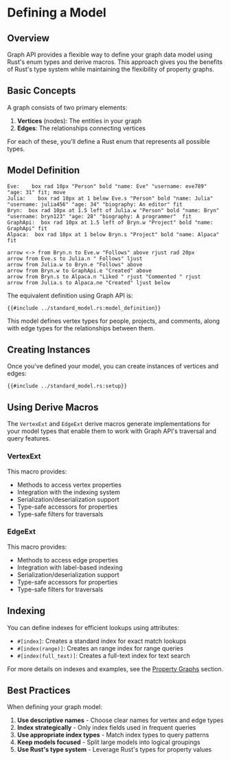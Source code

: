 # Defining a Model

## Overview

Graph API provides a flexible way to define your graph data model using Rust's enum types and derive macros. This
approach gives you the benefits of Rust's type system while maintaining the flexibility of property graphs.

## Basic Concepts

A graph consists of two primary elements:

1. **Vertices** (nodes): The entities in your graph
2. **Edges**: The relationships connecting vertices

For each of these, you'll define a Rust enum that represents all possible types.

## Model Definition

```pikchr
Eve:    box rad 10px "Person" bold "name: Eve" "username: eve789" "age: 31" fit; move
Julia:    box rad 10px at 1 below Eve.s "Person" bold "name: Julia" "username: julia456" "age: 34" "biography: An editor" fit
Bryn:  box rad 10px at 1.5 left of Julia.w "Person" bold "name: Bryn" "username: bryn123" "age: 28" "biography: A programmer"  fit       
GraphApi:  box rad 10px at 1.5 left of Bryn.w "Project" bold "name: GraphApi" fit         
Alpaca:  box rad 10px at 1 below Bryn.s "Project" bold "name: Alpaca" fit

arrow <-> from Bryn.n to Eve.w "Follows" above rjust rad 20px
arrow from Eve.s to Julia.n " Follows" ljust 
arrow from Julia.w to Bryn.e "Follows" above      
arrow from Bryn.w to GraphApi.e "Created" above
arrow from Bryn.s to Alpaca.n "Liked " rjust "Commented " rjust
arrow from Julia.s to Alpaca.ne "Created" ljust below
```

The equivalent definition using Graph API is:

```rust,noplayground
{{#include ../standard_model.rs:model_definition}}
```

This model defines vertex types for people, projects, and comments, along with edge types for the relationships between
them.

## Creating Instances

Once you've defined your model, you can create instances of vertices and edges:

```rust,noplayground
{{#include ../standard_model.rs:setup}}
```

## Using Derive Macros

The `VertexExt` and `EdgeExt` derive macros generate implementations for your model types that enable them to work with
Graph API's traversal and query features.

### VertexExt

This macro provides:

- Methods to access vertex properties
- Integration with the indexing system
- Serialization/deserialization support
- Type-safe accessors for properties
- Type-safe filters for traversals

### EdgeExt

This macro provides:

- Methods to access edge properties
- Integration with label-based indexing
- Serialization/deserialization support
- Type-safe accessors for properties
- Type-safe filters for traversals

## Indexing

You can define indexes for efficient lookups using attributes:

- `#[index]`: Creates a standard index for exact match lookups
- `#[index(range)]`: Creates an range index for range queries
- `#[index(full_text)]`: Creates a full-text index for text search

For more details on indexes and examples, see the [Property Graphs](./property_graphs.md) section.

## Best Practices

When defining your graph model:

1. **Use descriptive names** - Choose clear names for vertex and edge types
2. **Index strategically** - Only index fields used in frequent queries
3. **Use appropriate index types** - Match index types to query patterns
4. **Keep models focused** - Split large models into logical groupings
5. **Use Rust's type system** - Leverage Rust's types for property values